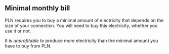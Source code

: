 ## Minimal monthly bill

PLN requires you to buy a minimal amount of electricity that depends on the size of your connection.
You will need to buy this electricity, whether you use it or not. 

It is _unprofitable_ to produce more electricity than the minimal amount you have to buy from PLN.